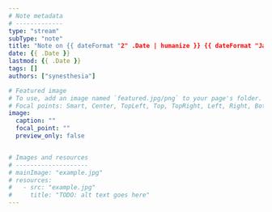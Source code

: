 ```yaml
---
# Note metadata
# -------------
type: "stream"
subType: "note"
title: "Note on {{ dateFormat "2" .Date | humanize }} {{ dateFormat "January" .Date }} {{ dateFormat "2006 @ 15:04" .Date }}"
date: {{ .Date }}
lastmod: {{ .Date }}
tags: []
authors: ["synesthesia"]

# Featured image
# To use, add an image named `featured.jpg/png` to your page's folder.
# Focal points: Smart, Center, TopLeft, Top, TopRight, Left, Right, BottomLeft, Bottom, BottomRight.
image:
  caption: ""
  focal_point: ""
  preview_only: false


# Images and resources
# --------------------
# mainImage: "example.jpg"
# resources:
#   - src: "example.jpg"
#     title: "TODO: alt text goes here"
---
```

